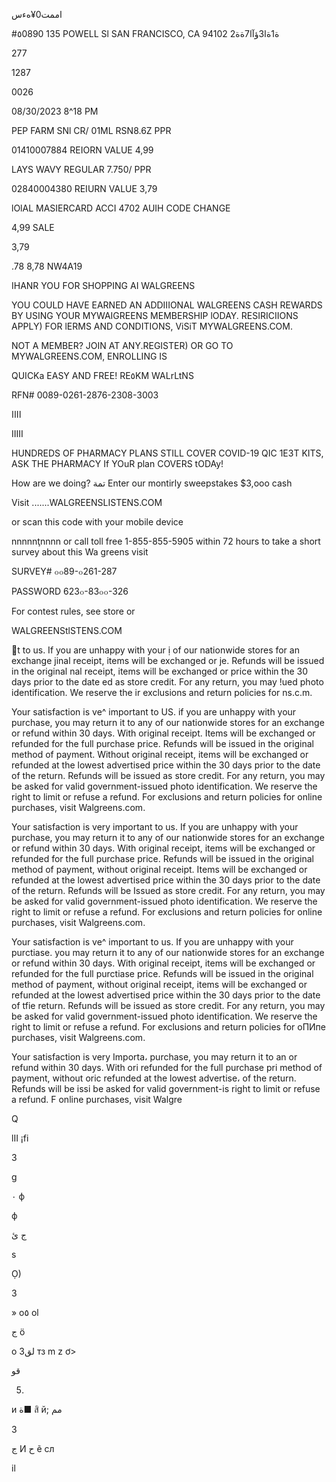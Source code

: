 اممت0¥هءس

#٥0890 135 POWELL Sl
SAN FRANCISCO, CA 94102
ة1ةا3ؤآا7ةة2

277

1287

0026

08/30/2023 8^18 PM

PEP FARM SNl CR/ 01ML RSN8.6Z PPR

01410007884
REIORN VALUE 4,99

LAYS WAVY REGULAR 7.750/ PPR

02840004380
REIURN VALUE 3,79

lOlAL
MASIERCARD ACCI 4702
AUIH CODE
CHANGE

4,99 SALE

3,79

.78
8,78
NW4A19

IHANR YOU FOR SHOPPING AI WALGREENS

YOU COULD HAVE EARNED AN ADDIIIONAL
WALGREENS CASH REWARDS BY USING YOUR
MYWAIGREENS MEMBERSHIP lODAY.
RESIRICIIONS APPLY) FOR lERMS AND
CONDITIONS, ViSiT MYWALGREENS.COM.

NOT A MEMBER? JOIN
AT ANY.REGISTER)
OR GO TO MYWALGREENS.COM, ENROLLING IS

QUICKa EASY AND FREE! RE٥KM WALrLtNS

RFN# 0089-0261-2876-2308-3003

اااا

IIIII

HUNDREDS OF PHARMACY PLANS STILL COVER
COVID-19 QIC 1Ε3Τ KITS, ASK THE PHARMACY
If YOuR plan COVERS tODAy!

How are we doing?
تمة
Enter our montirly sweepstakes
$3,ooo cash

Visit
.......WALGREENSLISTENS.COM

or scan this code with your mobile device

nnnnnţnnnn
or call toll free
1-855-855-5905
within 72 hours to take a short
survey about this Wa greens visit

SURVEY#
๐๐89-๐261-287

PASSWORD
623๐-83๐๐-326

For contest rules, see store or

WALGREENStlSTENS.COM

t to us. If you are unhappy with your
ị of our nationwide stores for an exchange
jinal receipt, items will be exchanged or
je. Refunds will be issued in the original
nal receipt, items will be exchanged or
price within the 30 days prior to the date
ed as store credit. For any return, you may
!ued photo identification. We reserve the
ir exclusions and return policies for
ns.c.m.

Your satisfaction is ve^ important to US. if you are unhappy with your
purchase, you may return it to any of our nationwide stores for an exchange
or refund within 30 days. With original receipt. Items will be exchanged or
refunded for the full purchase price. Refunds will be issued in the original
method of payment. Without original receipt, items will be exchanged or
refunded at the lowest advertised price within the 30 days prior to the date
of the return. Refunds will be issued as store credit. For any return, you may
be asked for valid government-issued photo identification. We reserve the
right to limit or refuse a refund. For exclusions and return policies for
online purchases, visit Walgreens.com.

Your satisfaction is very important to us. If you are unhappy with your
purchase, you may return it to any of our nationwide stores for an exchange
or refund within 30 days. With original receipt, items will be exchanged or
refunded for the full purchase price. Refunds will be issued in the original
method of payment, without original receipt. Items will be exchanged or
refunded at the lowest advertised price within the 30 days prior to the date
of the return. Refunds will be Issued as store credit. For any return, you may
be asked for valid government-issued photo identification. We reserve the
right to limit or refuse a refund. For exclusions and return policies for
online purchases, visit Walgreens.com.

Your satisfaction is ve^ important to us. If you are unhappy with your
purctiase. you may return it to any of our nationwide stores for an exchange
or refund within 30 days. With original receipt, items will be exchanged or
refunded for the full purctiase price. Refunds will be issued in the original
method of payment, without original receipt, items will be exchanged or
refunded at the lowest advertised price within the 30 days prior to the date
of tfie return. Refunds will be issued as store credit. For any return, you may
be asked for valid government-issued photo identification. We reserve the
right to limit or refuse a refund. For exclusions and return policies for
оПИпе purchases, visit Walgreens.com.

Your satisfaction is very Importa،
purchase, you may return it to an
or refund within 30 days. With ori
refunded for the full purchase pri
method of payment, without oric
refunded at the lowest advertise،
of the return. Refunds will be issi
be asked for valid government-is
right to limit or refuse a refund. F
online purchases, visit Walgre

Q

lII
¡fi

3

g

٠
ф

ф

ج
ئ

s

Ọ)

3

»
o٥
ol

ج ö
>

о
3لق
тз
m
z
ơ>

قو

5.

и ة■
สิ
й; مم

3

ج
И ح
ẽ сл

il

